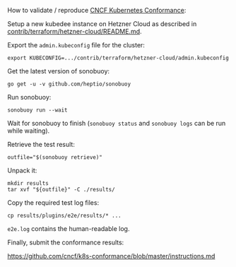 How to validate / reproduce [CNCF Kubernetes Conformance](https://github.com/cncf/k8s-conformance):

Setup a new kubedee instance on Hetzner Cloud as described in [contrib/terraform/hetzner-cloud/README.md](../terraform/hetzner-cloud/README.md).

Export the `admin.kubeconfig` file for the cluster:

```
export KUBECONFIG=.../contrib/terraform/hetzner-cloud/admin.kubeconfig
```

Get the latest version of sonobuoy:

```
go get -u -v github.com/heptio/sonobuoy
```

Run sonobuoy:

```
sonobuoy run --wait
```

Wait for sonobuoy to finish (`sonobuoy status` and `sonobuoy logs` can
be run while waiting).

Retrieve the test result:

```
outfile="$(sonobuoy retrieve)"
```

Unpack it:

```
mkdir results
tar xvf "${outfile}" -C ./results/
```

Copy the required test log files:

```
cp results/plugins/e2e/results/* ...
```

`e2e.log` contains the human-readable log.

Finally, submit the conformance results:

https://github.com/cncf/k8s-conformance/blob/master/instructions.md
